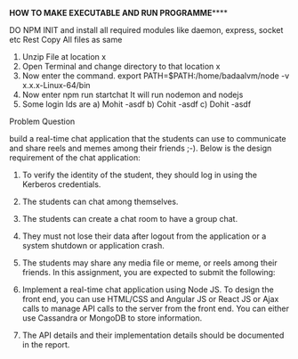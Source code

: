 **************************HOW TO MAKE EXECUTABLE AND RUN PROGRAMME******************************
 
 DO NPM INIT and install all required modules like daemon, express, socket etc
 Rest Copy All files as same
 1) Unzip File at location x
2) Open Terminal and change directory to that location x
3) Now enter the command.
export PATH=$PATH:/home/badaalvm/node -v x.x.x-Linux-64/bin
4) Now enter npm run startchat
It will run nodemon and nodejs
5) Some login Ids are
a) Mohit -asdf
b) Cohit -asdf
c) Dohit -asdf

Problem Question

build a real-time chat application that the students can use to communicate and
share reels and memes among their friends ;-). Below is the design requirement of the
chat application:
1. To verify the identity of the student, they should log in using the Kerberos
credentials.
2. The students can chat among themselves.
3. The students can create a chat room to have a group chat.
4. They must not lose their data after logout from the application or a system
shutdown or application crash.
5. The students may share any media file or meme, or reels among their friends.
In this assignment, you are expected to submit the following:
1. Implement a real-time chat application using Node JS. To design the front end,
you can use HTML/CSS and Angular JS or React JS or Ajax calls to manage API
calls to the server from the front end. You can either use Cassandra or MongoDB
to store information.

3. The API details and their implementation details should be documented in the
report.
